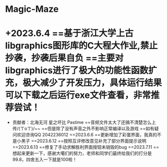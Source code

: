 # Magic-Maze
+2023.6.4
==基于浙江大学上古libgraphics图形库的C大程大作业,禁止抄袭，抄袭后果自负
==主要对libgraphics进行了极大的功能性函数扩充，极大减少了开发压力，具体运行结果可以下载之后运行exe文件查看，非常推荐尝试！
==

+ 贡献者：北海无河 星之坏比 Pastime
==音频文件太大了还搞不清楚怎么上传/(ㄒoㄒ)/~~
==但是除了没有声音之外不影响正常编译以及游戏
==如有疑问欢迎咨询QQ 2042236012
==2023.6.6
==更新增加了彩蛋界面，我真的不是小黑子
==2023.6.12
==按照互评修改意见补充了部分界面提示说明
==2023.6.13
==修复了手动求解胜利界面按钮未销毁的bug
==2023.7.11
==想起来更新一下，感谢大噶们的努力，老师和同学们最终给我们的打分是99.8，四舍五入一下就是100啦！
